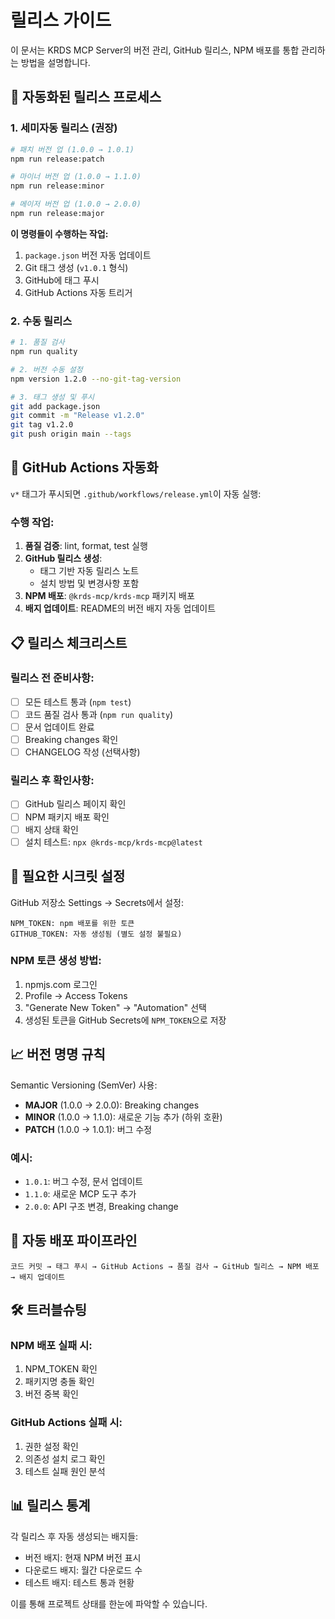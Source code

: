 # 릴리스 가이드

이 문서는 KRDS MCP Server의 버전 관리, GitHub 릴리스, NPM 배포를 통합 관리하는 방법을 설명합니다.

## 🔄 자동화된 릴리스 프로세스

### 1. 세미자동 릴리스 (권장)

```bash
# 패치 버전 업 (1.0.0 → 1.0.1)
npm run release:patch

# 마이너 버전 업 (1.0.0 → 1.1.0)
npm run release:minor

# 메이저 버전 업 (1.0.0 → 2.0.0)
npm run release:major
```

**이 명령들이 수행하는 작업:**

1. `package.json` 버전 자동 업데이트
2. Git 태그 생성 (`v1.0.1` 형식)
3. GitHub에 태그 푸시
4. GitHub Actions 자동 트리거

### 2. 수동 릴리스

```bash
# 1. 품질 검사
npm run quality

# 2. 버전 수동 설정
npm version 1.2.0 --no-git-tag-version

# 3. 태그 생성 및 푸시
git add package.json
git commit -m "Release v1.2.0"
git tag v1.2.0
git push origin main --tags
```

## 🚀 GitHub Actions 자동화

`v*` 태그가 푸시되면 `.github/workflows/release.yml`이 자동 실행:

### 수행 작업:

1. **품질 검증**: lint, format, test 실행
2. **GitHub 릴리스 생성**:
   - 태그 기반 자동 릴리스 노트
   - 설치 방법 및 변경사항 포함
3. **NPM 배포**: `@krds-mcp/krds-mcp` 패키지 배포
4. **배지 업데이트**: README의 버전 배지 자동 업데이트

## 📋 릴리스 체크리스트

### 릴리스 전 준비사항:

- [ ] 모든 테스트 통과 (`npm test`)
- [ ] 코드 품질 검사 통과 (`npm run quality`)
- [ ] 문서 업데이트 완료
- [ ] Breaking changes 확인
- [ ] CHANGELOG 작성 (선택사항)

### 릴리스 후 확인사항:

- [ ] GitHub 릴리스 페이지 확인
- [ ] NPM 패키지 배포 확인
- [ ] 배지 상태 확인
- [ ] 설치 테스트: `npx @krds-mcp/krds-mcp@latest`

## 🔐 필요한 시크릿 설정

GitHub 저장소 Settings → Secrets에서 설정:

```
NPM_TOKEN: npm 배포를 위한 토큰
GITHUB_TOKEN: 자동 생성됨 (별도 설정 불필요)
```

### NPM 토큰 생성 방법:

1. npmjs.com 로그인
2. Profile → Access Tokens
3. "Generate New Token" → "Automation" 선택
4. 생성된 토큰을 GitHub Secrets에 `NPM_TOKEN`으로 저장

## 📈 버전 명명 규칙

Semantic Versioning (SemVer) 사용:

- **MAJOR** (1.0.0 → 2.0.0): Breaking changes
- **MINOR** (1.0.0 → 1.1.0): 새로운 기능 추가 (하위 호환)
- **PATCH** (1.0.0 → 1.0.1): 버그 수정

### 예시:

- `1.0.1`: 버그 수정, 문서 업데이트
- `1.1.0`: 새로운 MCP 도구 추가
- `2.0.0`: API 구조 변경, Breaking change

## 🔄 자동 배포 파이프라인

```
코드 커밋 → 태그 푸시 → GitHub Actions → 품질 검사 → GitHub 릴리스 → NPM 배포 → 배지 업데이트
```

## 🛠️ 트러블슈팅

### NPM 배포 실패 시:

1. NPM_TOKEN 확인
2. 패키지명 충돌 확인
3. 버전 중복 확인

### GitHub Actions 실패 시:

1. 권한 설정 확인
2. 의존성 설치 로그 확인
3. 테스트 실패 원인 분석

## 📊 릴리스 통계

각 릴리스 후 자동 생성되는 배지들:

- 버전 배지: 현재 NPM 버전 표시
- 다운로드 배지: 월간 다운로드 수
- 테스트 배지: 테스트 통과 현황

이를 통해 프로젝트 상태를 한눈에 파악할 수 있습니다.
